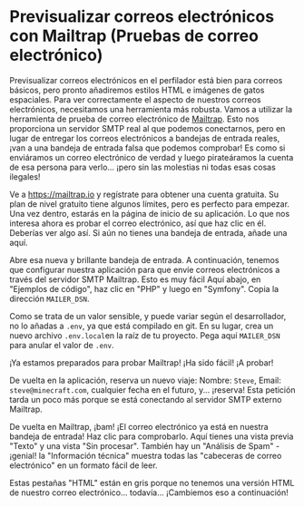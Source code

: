 # Previsualizar correos electrónicos con Mailtrap (Pruebas de correo electrónico)

Previsualizar correos electrónicos en el perfilador está bien para correos básicos, pero pronto añadiremos estilos HTML e imágenes de gatos espaciales. Para ver correctamente el aspecto de nuestros correos electrónicos, necesitamos una herramienta más robusta. Vamos a utilizar la herramienta de prueba de correo electrónico de [Mailtrap](https://mailtrap.io/). Esto nos proporciona un servidor SMTP real al que podemos conectarnos, pero en lugar de entregar los correos electrónicos a bandejas de entrada reales, ¡van a una bandeja de entrada falsa que podemos comprobar! Es como si enviáramos un correo electrónico de verdad y luego pirateáramos la cuenta de esa persona para verlo... ¡pero sin las molestias ni todas esas cosas ilegales!

Ve a https://mailtrap.io y regístrate para obtener una cuenta gratuita. Su plan de nivel gratuito tiene algunos límites, pero es perfecto para empezar. Una vez dentro, estarás en la página de inicio de su aplicación. Lo que nos interesa ahora es probar el correo electrónico, así que haz clic en él. Deberías ver algo así. Si aún no tienes una bandeja de entrada, añade una aquí.

Abre esa nueva y brillante bandeja de entrada. A continuación, tenemos que configurar nuestra aplicación para que envíe correos electrónicos a través del servidor SMTP Mailtrap. Esto es muy fácil Aquí abajo, en "Ejemplos de código", haz clic en "PHP" y luego en "Symfony". Copia la dirección `MAILER_DSN`.

Como se trata de un valor sensible, y puede variar según el desarrollador, no lo añadas a `.env`, ya que está compilado en git. En su lugar, crea un nuevo archivo `.env.local`en la raíz de tu proyecto. Pega aquí `MAILER_DSN` para anular el valor de `.env`.

¡Ya estamos preparados para probar Mailtrap! ¡Ha sido fácil! ¡A probar!

De vuelta en la aplicación, reserva un nuevo viaje: Nombre: `Steve`, Email: `steve@minecraft.com`, cualquier fecha en el futuro, y... ¡reserva! Esta petición tarda un poco más porque se está conectando al servidor SMTP externo Mailtrap.

De vuelta en Mailtrap, ¡bam! ¡El correo electrónico ya está en nuestra bandeja de entrada! Haz clic para comprobarlo. Aquí tienes una vista previa "Texto" y una vista "Sin procesar". También hay un "Análisis de Spam" - ¡genial! la "Información técnica" muestra todas las "cabeceras de correo electrónico" en un formato fácil de leer.

Estas pestañas "HTML" están en gris porque no tenemos una versión HTML de nuestro correo electrónico... todavía... ¡Cambiemos eso a continuación!
